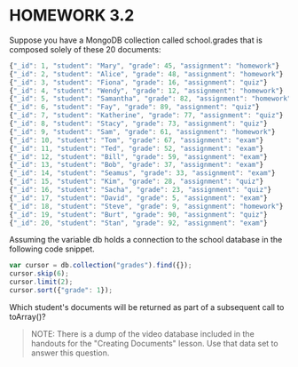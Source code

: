 # HOMEWORK 3.2

Suppose you have a MongoDB collection called school.grades that is composed solely of these 20 documents:

```js
{"_id": 1, "student": "Mary", "grade": 45, "assignment": "homework"}
{"_id": 2, "student": "Alice", "grade": 48, "assignment": "homework"}
{"_id": 3, "student": "Fiona", "grade": 16, "assignment": "quiz"}
{"_id": 4, "student": "Wendy", "grade": 12, "assignment": "homework"}
{"_id": 5, "student": "Samantha", "grade": 82, "assignment": "homework"}
{"_id": 6, "student": "Fay", "grade": 89, "assignment": "quiz"}
{"_id": 7, "student": "Katherine", "grade": 77, "assignment": "quiz"}
{"_id": 8, "student": "Stacy", "grade": 73, "assignment": "quiz"}
{"_id": 9, "student": "Sam", "grade": 61, "assignment": "homework"}
{"_id": 10, "student": "Tom", "grade": 67, "assignment": "exam"}
{"_id": 11, "student": "Ted", "grade": 52, "assignment": "exam"}
{"_id": 12, "student": "Bill", "grade": 59, "assignment": "exam"}
{"_id": 13, "student": "Bob", "grade": 37, "assignment": "exam"}
{"_id": 14, "student": "Seamus", "grade": 33, "assignment": "exam"}
{"_id": 15, "student": "Kim", "grade": 28, "assignment": "quiz"}
{"_id": 16, "student": "Sacha", "grade": 23, "assignment": "quiz"}
{"_id": 17, "student": "David", "grade": 5, "assignment": "exam"}
{"_id": 18, "student": "Steve", "grade": 9, "assignment": "homework"}
{"_id": 19, "student": "Burt", "grade": 90, "assignment": "quiz"}
{"_id": 20, "student": "Stan", "grade": 92, "assignment": "exam"}
```

Assuming the variable db holds a connection to the school database in the following code snippet.

```js
var cursor = db.collection("grades").find({});
cursor.skip(6);
cursor.limit(2);
cursor.sort({"grade": 1});
```

Which student's documents will be returned as part of a subsequent call to toArray()?

> NOTE: There is a dump of the video database included in the handouts for the "Creating Documents" lesson. Use that data set to answer this question.